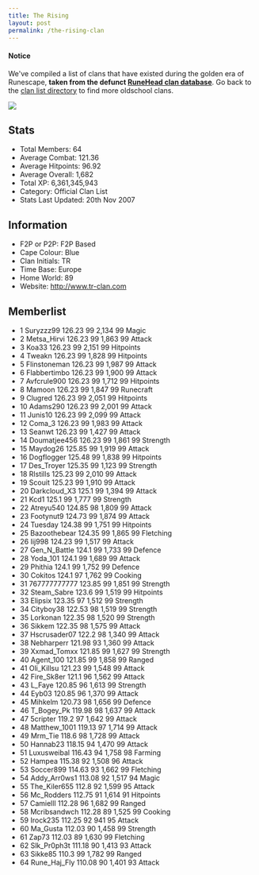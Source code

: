 ```yaml
---
title: The Rising
layout: post
permalink: /the-rising-clan
---
```


#### Notice
We've compiled a list of clans that have existed during the golden era of Runescape, **taken from the defunct [RuneHead clan database](https://web.archive.org/web/20070108040636/http://runehead.com/)**. Go back to the [clan list directory](https://www.runescapehall.net/runescapeclans) to find more oldschool clans.

![](https://i.imgur.com/U6krz01.png)

## Stats

- Total Members: 64
- Average Combat: 121.36
- Average Hitpoints: 96.92
- Average Overall: 1,682
- Total XP: 6,361,345,943
- Category: Official Clan List
- Stats Last Updated: 20th Nov 2007

	
## Information

- F2P or P2P: F2P Based
- Cape Colour: Blue
- Clan Initials: TR
- Time Base: Europe
- Home World: 89
- Website: http://www.tr-clan.com

## Memberlist

- 1 	Suryzzz99 	126.23 	99 	2,134 	99 Magic	
- 2 	Metsa_Hirvi 	126.23 	99 	1,863 	99 Attack	
- 3 	Koa33 	126.23 	99 	2,151 	99 Hitpoints	
- 4 	Tweakn 	126.23 	99 	1,828 	99 Hitpoints	
- 5 	Flinstoneman 	126.23 	99 	1,987 	99 Attack	
- 6 	Flabbertimbo 	126.23 	99 	1,900 	99 Attack	
- 7 	Avfcrule900 	126.23 	99 	1,712 	99 Hitpoints	
- 8 	Mamoon 	126.23 	99 	1,847 	99 Runecraft	
- 9 	Clugred 	126.23 	99 	2,051 	99 Hitpoints	
- 10 	Adams290 	126.23 	99 	2,001 	99 Attack	
- 11 	Junis10 	126.23 	99 	2,099 	99 Attack	
- 12 	Coma_3 	126.23 	99 	1,983 	99 Attack	
- 13 	Seanwt 	126.23 	99 	1,427 	99 Attack	
- 14 	Doumatjee456 	126.23 	99 	1,861 	99 Strength	
- 15 	Maydog26 	125.85 	99 	1,919 	99 Attack	
- 16 	Dogflogger 	125.48 	99 	1,838 	99 Hitpoints	
- 17 	Des_Troyer 	125.35 	99 	1,123 	99 Strength	
- 18 	Rlstills 	125.23 	99 	2,010 	99 Attack	
- 19 	Scouit 	125.23 	99 	1,910 	99 Attack	
- 20 	Darkcloud_X3 	125.1 	99 	1,394 	99 Attack	
- 21 	Kcd1 	125.1 	99 	1,777 	99 Strength	
- 22 	Atreyu540 	124.85 	98 	1,809 	99 Attack	
- 23 	Footynut9 	124.73 	99 	1,874 	99 Attack	
- 24 	Tuesday 	124.38 	99 	1,751 	99 Hitpoints	
- 25 	Bazoothebear 	124.35 	99 	1,865 	99 Fletching	
- 26 	Iij998 	124.23 	99 	1,517 	99 Attack	
- 27 	Gen_N_Battle 	124.1 	99 	1,733 	99 Defence	
- 28 	Yoda_101 	124.1 	99 	1,689 	99 Attack	
- 29 	Phithia 	124.1 	99 	1,752 	99 Defence	
- 30 	Cokitos 	124.1 	97 	1,762 	99 Cooking	
- 31 	767777777777 	123.85 	99 	1,851 	99 Strength	
- 32 	Steam_Sabre 	123.6 	99 	1,519 	99 Hitpoints	
- 33 	Elipsix 	123.35 	97 	1,512 	99 Strength	
- 34 	Cityboy38 	122.53 	98 	1,519 	99 Strength	
- 35 	Lorkonan 	122.35 	98 	1,520 	99 Strength	
- 36 	Sikkem 	122.35 	98 	1,575 	99 Attack	
- 37 	Hscrusader07 	122.2 	98 	1,340 	99 Attack	
- 38 	Nebharperr 	121.98 	93 	1,360 	99 Attack	
- 39 	Xxmad_Tomxx 	121.85 	99 	1,627 	99 Strength	
- 40 	Agent_100 	121.85 	99 	1,858 	99 Ranged	
- 41 	Oli_Killsu 	121.23 	99 	1,548 	99 Attack	
- 42 	Fire_Sk8er 	121.1 	96 	1,562 	99 Attack	
- 43 	L_Faye 	120.85 	96 	1,613 	99 Strength	
- 44 	Eyb03 	120.85 	96 	1,370 	99 Attack	
- 45 	Mihkelm 	120.73 	98 	1,656 	99 Defence	
- 46 	T_Bogey_Pk 	119.98 	98 	1,637 	99 Attack	
- 47 	5cripter 	119.2 	97 	1,642 	99 Attack	
- 48 	Matthew_1001 	119.13 	97 	1,714 	99 Attack	
- 49 	Mrm_Tie 	118.6 	98 	1,728 	99 Attack	
- 50 	Hannab23 	118.15 	94 	1,470 	99 Attack	
- 51 	Luxusweibal 	116.43 	94 	1,758 	98 Farming	
- 52 	Hampea 	115.38 	92 	1,508 	96 Attack	
- 53 	Soccer899 	114.63 	93 	1,662 	99 Fletching	
- 54 	Addy_Arr0ws1 	113.08 	92 	1,517 	94 Magic	
- 55 	The_Kiler655 	112.8 	92 	1,599 	95 Attack	
- 56 	Mc_Rodders 	112.75 	91 	1,614 	91 Hitpoints	
- 57 	Camielll 	112.28 	96 	1,682 	99 Ranged	
- 58 	Mcribsandwch 	112.28 	89 	1,525 	99 Cooking	
- 59 	Irock235 	112.25 	92 	941 	95 Attack	
- 60 	Ma_Gusta 	112.03 	90 	1,458 	99 Strength	
- 61 	Zap73 	112.03 	89 	1,630 	99 Fletching	
- 62 	Slk_Pr0ph3t 	111.18 	90 	1,413 	93 Attack	
- 63 	Sikke85 	110.3 	99 	1,782 	99 Ranged	
- 64 	Rune_Haj_Fly 	110.08 	90 	1,401 	93 Attack
